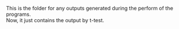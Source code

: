 This is the folder for any outputs generated during the perform of the programs.  
Now, it just contains the output by t-test.

